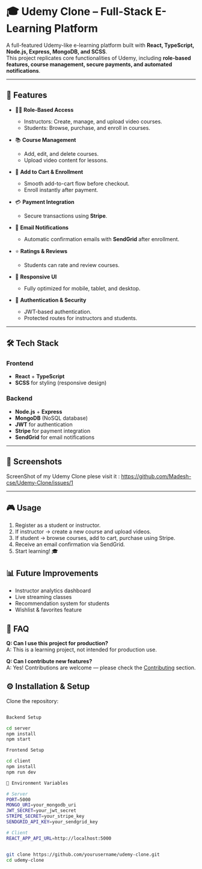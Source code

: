 # 🎓 Udemy Clone – Full-Stack E-Learning Platform

A full-featured Udemy-like e-learning platform built with **React, TypeScript, Node.js, Express, MongoDB, and SCSS**.  
This project replicates core functionalities of Udemy, including **role-based features, course management, secure payments, and automated notifications**.  

---

## 🚀 Features

- 👩‍🏫 **Role-Based Access**
  - Instructors: Create, manage, and upload video courses.
  - Students: Browse, purchase, and enroll in courses.

- 📚 **Course Management**
  - Add, edit, and delete courses.
  - Upload video content for lessons.

- 🛒 **Add to Cart & Enrollment**
  - Smooth add-to-cart flow before checkout.
  - Enroll instantly after payment.

- 💳 **Payment Integration**
  - Secure transactions using **Stripe**.

- 📧 **Email Notifications**
  - Automatic confirmation emails with **SendGrid** after enrollment.

- ⭐ **Ratings & Reviews**
  - Students can rate and review courses.

- 📱 **Responsive UI**
  - Fully optimized for mobile, tablet, and desktop.

- 🔐 **Authentication & Security**
  - JWT-based authentication.
  - Protected routes for instructors and students.

---

## 🛠️ Tech Stack

### Frontend
- **React** + **TypeScript**
- **SCSS** for styling (responsive design)

### Backend
- **Node.js** + **Express**
- **MongoDB** (NoSQL database)
- **JWT** for authentication
- **Stripe** for payment integration
- **SendGrid** for email notifications

---

## 📸 Screenshots

 ScreenShot of my Udemy Clone plese visit it :  https://github.com/Madesh-cse/Udemy-Clone/issues/1

---


## 🎮 Usage
1. Register as a student or instructor.
2. If instructor → create a new course and upload videos.
3. If student → browse courses, add to cart, purchase using Stripe.
4. Receive an email confirmation via SendGrid.
5. Start learning! 🎓


## 📊 Future Improvements
- Instructor analytics dashboard
- Live streaming classes
- Recommendation system for students
- Wishlist & favorites feature

## 🙋 FAQ

**Q: Can I use this project for production?**  
A: This is a learning project, not intended for production use.

**Q: Can I contribute new features?**  
A: Yes! Contributions are welcome — please check the [Contributing](#-contributing) section.



## ⚙️ Installation & Setup

Clone the repository:

```bash

Backend Setup

cd server
npm install
npm start

Frontend Setup

cd client
npm install
npm run dev

🔑 Environment Variables

# Server
PORT=5000
MONGO_URI=your_mongodb_uri
JWT_SECRET=your_jwt_secret
STRIPE_SECRET=your_stripe_key
SENDGRID_API_KEY=your_sendgrid_key

# Client
REACT_APP_API_URL=http://localhost:5000


git clone https://github.com/yourusername/udemy-clone.git
cd udemy-clone
